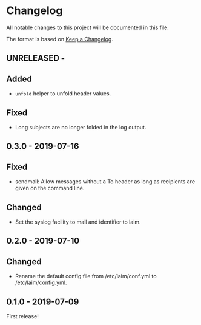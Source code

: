 # Changelog

All notable changes to this project will be documented in this file.

The format is based on [Keep a Changelog](http://keepachangelog.com/).


UNRELEASED -
------------------

## Added
- `unfold` helper to unfold header values.

## Fixed
- Long subjects are no longer folded in the log output.


0.3.0 - 2019-07-16
------------------

## Fixed
- sendmail: Allow messages without a To header as long as recipients are given on the command line.

## Changed
- Set the syslog facility to mail and identifier to laim.


0.2.0 - 2019-07-10
------------------

## Changed
- Rename the default config file from /etc/laim/conf.yml to /etc/laim/config.yml.


0.1.0 - 2019-07-09
------------------

First release!
